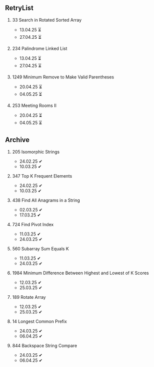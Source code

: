 ## RetryList

1. 33 Search in Rotated Sorted Array 
    - 13.04.25 ⏳
    - 27.04.25 ⏳

1. 234 Palindrome Linked List 
    - 13.04.25 ⏳
    - 27.04.25 ⏳

1. 1249 Minimum Remove to Make Valid Parentheses 
    - 20.04.25 ⏳
    - 04.05.25 ⏳

1. 253 Meeting Rooms II 
    - 20.04.25 ⏳
    - 04.05.25 ⏳

## Archive

1. 205 Isomorphic Strings
    - 24.02.25 ✔
    - 10.03.25 ✔

1. 347 Top K Frequent Elements
    - 24.02.25 ✔
    - 10.03.25 ✔

1. 438 Find All Anagrams in a String
    - 02.03.25 ✔
    - 17.03.25 ✔

1. 724 Find Pivot Index
    - 11.03.25 ✔
    - 24.03.25 ✔

1. 560 Subarray Sum Equals K
    - 11.03.25 ✔
    - 24.03.25 ✔

1. 1984 Minimum Difference Between Highest and Lowest of K Scores
    - 12.03.25 ✔
    - 25.03.25 ✔

1. 189 Rotate Array 
    - 12.03.25 ✔
    - 25.03.25 ✔

1. 14 Longest Common Prefix 
    - 24.03.25 ✔
    - 06.04.25 ✔

1. 844 Backspace String Compare 
    - 24.03.25 ✔
    - 06.04.25 ✔